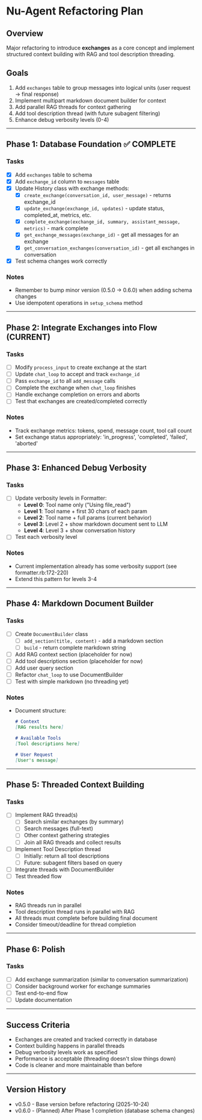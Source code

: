 # Nu-Agent Refactoring Plan

## Overview

Major refactoring to introduce **exchanges** as a core concept and implement structured context building with RAG and tool description threading.

## Goals

1. Add `exchanges` table to group messages into logical units (user request → final response)
2. Implement multipart markdown document builder for context
3. Add parallel RAG threads for context gathering
4. Add tool description thread (with future subagent filtering)
5. Enhance debug verbosity levels (0-4)

---

## Phase 1: Database Foundation ✅ COMPLETE

### Tasks
- [x] Add `exchanges` table to schema
- [x] Add `exchange_id` column to `messages` table
- [x] Update History class with exchange methods:
  - [x] `create_exchange(conversation_id, user_message)` - returns exchange_id
  - [x] `update_exchange(exchange_id, updates)` - update status, completed_at, metrics, etc.
  - [x] `complete_exchange(exchange_id, summary, assistant_message, metrics)` - mark complete
  - [x] `get_exchange_messages(exchange_id)` - get all messages for an exchange
  - [x] `get_conversation_exchanges(conversation_id)` - get all exchanges in conversation
- [x] Test schema changes work correctly

### Notes
- Remember to bump minor version (0.5.0 → 0.6.0) when adding schema changes
- Use idempotent operations in `setup_schema` method

---

## Phase 2: Integrate Exchanges into Flow (CURRENT)

### Tasks
- [ ] Modify `process_input` to create exchange at the start
- [ ] Update `chat_loop` to accept and track `exchange_id`
- [ ] Pass `exchange_id` to all `add_message` calls
- [ ] Complete the exchange when `chat_loop` finishes
- [ ] Handle exchange completion on errors and aborts
- [ ] Test that exchanges are created/completed correctly

### Notes
- Track exchange metrics: tokens, spend, message count, tool call count
- Set exchange status appropriately: 'in_progress', 'completed', 'failed', 'aborted'

---

## Phase 3: Enhanced Debug Verbosity

### Tasks
- [ ] Update verbosity levels in Formatter:
  - **Level 0**: Tool name only ("Using file_read")
  - **Level 1**: Tool name + first 30 chars of each param
  - **Level 2**: Tool name + full params (current behavior)
  - **Level 3**: Level 2 + show markdown document sent to LLM
  - **Level 4**: Level 3 + show conversation history
- [ ] Test each verbosity level

### Notes
- Current implementation already has some verbosity support (see formatter.rb:172-220)
- Extend this pattern for levels 3-4

---

## Phase 4: Markdown Document Builder

### Tasks
- [ ] Create `DocumentBuilder` class
  - [ ] `add_section(title, content)` - add a markdown section
  - [ ] `build` - return complete markdown string
- [ ] Add RAG context section (placeholder for now)
- [ ] Add tool descriptions section (placeholder for now)
- [ ] Add user query section
- [ ] Refactor `chat_loop` to use DocumentBuilder
- [ ] Test with simple markdown (no threading yet)

### Notes
- Document structure:
  ```markdown
  # Context
  [RAG results here]

  # Available Tools
  [Tool descriptions here]

  # User Request
  [User's message]
  ```

---

## Phase 5: Threaded Context Building

### Tasks
- [ ] Implement RAG thread(s)
  - [ ] Search similar exchanges (by summary)
  - [ ] Search messages (full-text)
  - [ ] Other context gathering strategies
  - [ ] Join all RAG threads and collect results
- [ ] Implement Tool Description thread
  - [ ] Initially: return all tool descriptions
  - [ ] Future: subagent filters based on query
- [ ] Integrate threads with DocumentBuilder
- [ ] Test threaded flow

### Notes
- RAG threads run in parallel
- Tool description thread runs in parallel with RAG
- All threads must complete before building final document
- Consider timeout/deadline for thread completion

---

## Phase 6: Polish

### Tasks
- [ ] Add exchange summarization (similar to conversation summarization)
- [ ] Consider background worker for exchange summaries
- [ ] Test end-to-end flow
- [ ] Update documentation

---

## Success Criteria

- Exchanges are created and tracked correctly in database
- Context building happens in parallel threads
- Debug verbosity levels work as specified
- Performance is acceptable (threading doesn't slow things down)
- Code is cleaner and more maintainable than before

---

## Version History

- v0.5.0 - Base version before refactoring (2025-10-24)
- v0.6.0 - (Planned) After Phase 1 completion (database schema changes)
